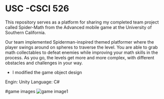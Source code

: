 # USC -CSCI 526

This repository serves as a platform for sharing my completed team project called Spider-Math from the Advanced mobile game at the University of Southern California.

Our team implemented Spiderman-inspired themed platformer where the player swings around on spheres to traverse the level. 
You are able to grab math collectables to defeat enemies while improving your math skills in the process. As you go, the levels get more and more complex, with different obstacles and challenges in your way.
* I modified the game object design

Engin: Unity
Language: C#

#game images
![game image1]()